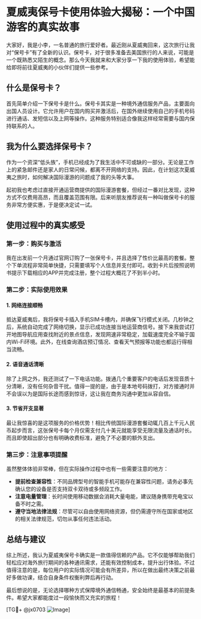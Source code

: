 # 夏威夷保号卡使用体验大揭秘：一个中国游客的真实故事

大家好，我是小李，一名普通的旅行爱好者。最近刚从夏威夷回来，这次旅行让我对“保号卡”有了全新的认识。保号卡，对于很多准备去美国旅行的人来说，可能是一个既熟悉又陌生的概念。那么今天我就来和大家分享一下我的使用体验，希望能给即将前往夏威夷的小伙伴们提供一些参考。

## 什么是保号卡？

首先简单介绍一下保号卡是什么。保号卡其实是一种境外通信服务产品，主要面向出国人员设计。它允许用户在国内购买并激活后，在国外继续使用自己的手机号码进行通话、发短信以及上网等操作。这种服务特别适合像我这样经常需要与国内保持联系的人。

## 我为什么要选择保号卡？

作为一个资深“低头族”，手机已经成为了我生活中不可或缺的一部分。无论是工作上的紧急邮件还是家人的日常问候，都离不开网络的支持。因此，在计划这次夏威夷之旅时，如何解决国际漫游的问题成了我的头等大事。

起初我也考虑过直接开通运营商提供的国际漫游套餐，但经过一番对比发现，这种方式不仅费用高昂，而且覆盖范围有限。后来听朋友推荐说有一种叫做保号卡的服务非常方便实惠，于是便决定试一试。

## 使用过程中的真实感受

### 第一步：购买与激活

我在出发前一个月通过官网订购了一张保号卡，并且选择了性价比最高的套餐。整个下单流程非常简单快捷，只需要填写个人信息并支付即可。收到卡片后按照说明书提示下载相应的APP并完成注册，整个过程大概花了不到半小时。

### 第二步：实际使用效果

#### 1. 网络连接顺畅

抵达夏威夷后，我将保号卡插入手机SIM卡槽内，并确保飞行模式关闭。几秒钟之后，系统自动完成了网络切换，显示已成功连接当地运营商信号。接下来我尝试打开地图导航应用查找附近的景点信息，发现网速非常稳定，加载速度完全不输于国内Wi-Fi环境。此外，在线查询酒店预订情况、查看天气预报等功能也都运行得相当流畅。

#### 2. 语音通话清晰

除了上网之外，我还测试了一下电话功能。拨通几个重要客户的电话后发现音质十分清晰，没有任何杂音干扰。值得一提的是，由于是本地号码拨打，对方接通时并不会误以为是国际长途而感到惊讶，这让我在商务沟通中更加从容自信。

#### 3. 节省开支显著

最让我惊喜的是这项服务的价格优势！相比传统国际漫游套餐动辄几百上千元人民币起步而言，这张保号卡每个月仅需支付几十美元就能享受无限流量及通话时长。而且即使超出部分也有明确收费标准，避免了不必要的额外支出。

### 第三步：注意事项提醒

虽然整体体验非常棒，但在实际操作过程中也有一些需要注意的地方：

- **提前检查兼容性**：不同品牌型号的智能手机可能存在兼容性问题，请务必事先确认您的设备是否支持双卡双待或多频段工作。
- **注意电量管理**：长时间使用移动数据会消耗大量电能，建议随身携带充电宝以备不时之需。
- **遵守当地法律法规**：尽管可以自由使用网络资源，但仍需遵守所在国家或地区的相关法律规范，切勿从事任何违法活动。

## 总结与建议

综上所述，我认为夏威夷保号卡确实是一款值得信赖的产品。它不仅能够帮助我们轻松应对海外旅行期间的各种通讯需求，还能有效控制成本，提升出行体验。不过值得注意的是，每位用户的实际情况可能会有所差异，所以在做出最终决策之前最好多做功课，结合自身条件权衡利弊后再行动。

最后想说的是，无论选择哪种方式保障境外通信畅通，安全始终是最基本的前提条件。希望大家都能度过一段愉快而又充实的旅程！

[TG💪+ @jx0703 ![Image](https://github.com/user-attachments/assets/dbca1d08-cadb-493c-b0ec-ad6f7a83f270)]
